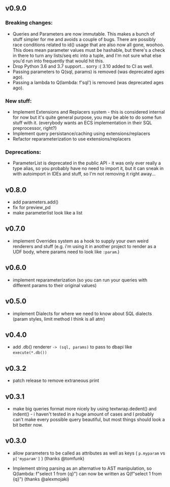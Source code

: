 ## v0.9.0

### Breaking changes:
  - Queries and Parameters are now immutable. This makes a bunch of stuff simpler for me and avoids a couple of bugs. There are
    possibly race conditions related to id() usage that are also now all gone, woohoo. This does mean parameter values must be hashable, but there's a check in there to turn any lists/seq etc into a tuple, and I'm not sure what else you'd run into frequently that would hit this.
  - Drop Python 3.6 and 3.7 support... sorry :( 3.10 added to CI as well.
  - Passing parameters to Q(sql, params) is removed (was deprecated ages ago).
  - Passing a lambda to Q(lambda: f'sql') is removed (was deprecated ages ago).

### New stuff:
  - Implement Extensions and Replacers system - this is considered internal for now but it's quite general purpose, you may
    be able to do some fun stuff with it. (everybody wants an ECS implementation in their SQL preprocessor, right?)
  - Implement query persistance/caching using extensions/replacers
  - Refactor reparameterization to use extensions/replacers

### Deprecations:
  - ParameterList is deprecated in the public API - it was only ever really a type alias, so you
    probably have no need to import it, but it can sneak in with autoimport in IDEs and stuff, so I'm
    not removing it right away...

## v0.8.0
  - add parameters.add()
  - fix for preview_pd
  - make parameterlist look like a list
## v0.7.0
  - implement Overrides system as a hook to supply your own weird renderers and stuff (e.g. i'm using it in another
    project to render as a UDF body, where params need to look like `:param`.)
## v0.6.0
  - implement reparameterization (so you can run your queries with different params to their original values)
## v0.5.0
  - implement Dialects for where we need to know about SQL dialects (param styles, limit method I think is all atm)
## v0.4.0
  - add .db() renderer `-> (sql, params)` to pass to dbapi like `execute(*.db())`
## v0.3.2
  - patch release to remove extraneous print
## v0.3.1
  - make big queries format more nicely by using textwrap.dedent() and indent() - i haven't tested in a huge amount of cases and I probably can't
    make every possible query beautiful, but most things should look a bit better now.
## v0.3.0
  - allow parameters to be called as attributes as well as keys
    ( `p.myparam` vs `p['myparam']` ) (thanks @tomfunk)

  - Implement string parsing as an alternative to AST manipulation, so Q(lambda: f"select 1 from {q}") can now be written as Q(f"select 1 from {q}") (thanks @alexmojaki)
